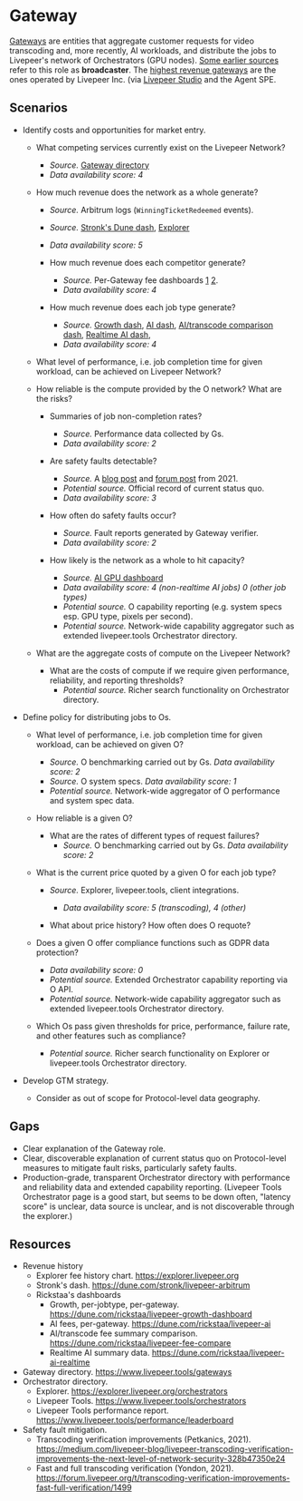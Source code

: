 # Gateway

[Gateways](https://docs.livepeer.org/gateways/guides/gateway-overview) are entities that aggregate customer requests for video transcoding and, more recently, AI workloads, and distribute the jobs to Livepeer's network of Orchestrators (GPU nodes). [Some earlier sources](https://livepeer-ac43ab.webflow.io/primer) refer to this role as **broadcaster**. The [highest revenue gateways](https://dune.com/rickstaa/livepeer-ai) are the ones operated by Livepeer Inc. (via [Livepeer Studio](https://livepeer.studio) and the Agent SPE.

## Scenarios

* Identify costs and opportunities for market entry.

  * What competing services currently exist on the Livepeer Network?

    * *Source.* [Gateway directory](https://www.livepeer.tools/gateways)
    * *Data availability score: 4*

  * How much revenue does the network as a whole generate?

    * *Source.* Arbitrum logs (`WinningTicketRedeemed` events).
    * *Source.* [Stronk's Dune dash](https://dune.com/stronk/livepeer-arbitrum), [Explorer](https://explorer.livepeer.org)
    * *Data availability score: 5*

    * How much revenue does each competitor generate?
      * *Source.* Per-Gateway fee dashboards [1](https://dune.com/rickstaa/livepeer-growth-dashboard) [2](https://dune.com/papabear/papa-livepeer-ai-payments).
      * *Data availability score: 4*
    * How much revenue does each job type generate?
      * *Source.* [Growth dash](https://dune.com/rickstaa/livepeer-growth-dashboard), [AI dash](https://dune.com/rickstaa/livepeer-ai), [AI/transcode comparison dash](https://dune.com/rickstaa/livepeer-fee-compare), [Realtime AI dash](https://dune.com/rickstaa/livepeer-ai-realtime), 
      * *Data availability score: 4*

  * What level of performance, i.e. job completion time for given workload, can be achieved on Livepeer Network?

  * How reliable is the compute provided by the O network? What are the risks?

    * Summaries of job non-completion rates?
      * *Source.* Performance data collected by Gs.
      * *Data availability score: 2*

    * Are safety faults detectable?
      * *Source.* A [blog post](https://medium.com/livepeer-blog/livepeer-transcoding-verification-improvements-the-next-level-of-network-security-328b47350e24) and [forum post](https://forum.livepeer.org/t/transcoding-verification-improvements-fast-full-verification/1499) from 2021.
      * *Potential source.* Official record of current status quo.
      * *Data availability score: 3*
    * How often do safety faults occur?
      * *Source.* Fault reports generated by Gateway verifier.
      * *Data availability score: 2*
    * How likely is the network as a whole to hit capacity?
      * *Source.* [AI GPU dashboard](https://livepeer-ai-compute-visualizer.streamlit.app)
      * *Data availability score: 4 (non-realtime AI jobs) 0 (other job types)*
      * *Potential source.* O capability reporting (e.g. system specs esp. GPU type, pixels per second).
      * *Potential source.* Network-wide capability aggregator such as extended livepeer.tools Orchestrator directory.

  * What are the aggregate costs of compute on the Livepeer Network?

    * What are the costs of compute if we require given performance, reliability, and reporting thresholds?
      * *Potential source.* Richer search functionality on Orchestrator directory.

* Define policy for distributing jobs to Os.

  * What level of performance, i.e. job completion time for given workload, can be achieved on given O?

    * *Source.* O benchmarking carried out by Gs. *Data availability score: 2*
    * *Source.* O system specs. *Data availability score: 1*
    * *Potential source.* Network-wide aggregator of O performance and system spec data.

  * How reliable is a given O?

    * What are the rates of different types of request failures?
      * *Source.* O benchmarking carried out by Gs. *Data availability score: 2*

  * What is the current price quoted by a given O for each job type?

    * *Source.* Explorer, livepeer.tools, client integrations. 
      * *Data availability score: 5 (transcoding), 4 (other)*

    * What about price history? How often does O requote?

  * Does a given O offer compliance functions such as GDPR data protection?

    * *Data availability score: 0*
    * *Potential source.* Extended Orchestrator capability reporting via O API.
    * *Potential source.* Network-wide capability aggregator such as extended livepeer.tools Orchestrator directory.

  * Which Os pass given thresholds for price, performance, failure rate, and other features such as compliance?

    * *Potential source.* Richer search functionality on Explorer or livepeer.tools Orchestrator directory.

* Develop GTM strategy.

  * Consider as out of scope for Protocol-level data geography.

## Gaps

* Clear explanation of the Gateway role.
* Clear, discoverable explanation of current status quo on Protocol-level measures to mitigate fault risks, particularly safety faults.
* Production-grade, transparent Orchestrator directory with performance and reliability data and extended capability reporting. (Livepeer Tools Orchestrator page is a good start, but seems to be down often, "latency score" is unclear, data source is unclear, and is not discoverable through the explorer.)

## Resources

* Revenue history
  * Explorer fee history chart. https://explorer.livepeer.org
  * Stronk's dash. https://dune.com/stronk/livepeer-arbitrum
  * Rickstaa's dashboards
    * Growth, per-jobtype, per-gateway. https://dune.com/rickstaa/livepeer-growth-dashboard
    * AI fees, per-gateway. https://dune.com/rickstaa/livepeer-ai
    * AI/transcode fee summary comparison. https://dune.com/rickstaa/livepeer-fee-compare
    * Realtime AI summary data. https://dune.com/rickstaa/livepeer-ai-realtime 
* Gateway directory. https://www.livepeer.tools/gateways
* Orchestrator directory.
  * Explorer. https://explorer.livepeer.org/orchestrators
  * Livepeer Tools. https://www.livepeer.tools/orchestrators
  * Livepeer Tools performance report. https://www.livepeer.tools/performance/leaderboard
* Safety fault mitigation.
  * Transcoding verification improvements (Petkanics, 2021). https://medium.com/livepeer-blog/livepeer-transcoding-verification-improvements-the-next-level-of-network-security-328b47350e24
  * Fast and full transcoding verification (Yondon, 2021). https://forum.livepeer.org/t/transcoding-verification-improvements-fast-full-verification/1499
